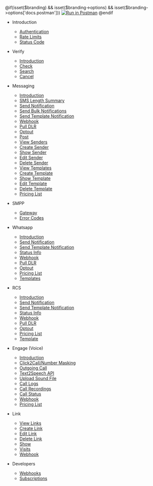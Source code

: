 @if(isset($branding) && isset($branding->options) && isset($branding->options['docs.postman']))
[![Run in Postman](https://run.pstmn.io/button.svg)](https://app.getpostman.com/run-collection/{collection})
@endif

- Introduction

  - [Authentication](/docs/{version})
  - [Rate Limits](/docs/{version}#content-rate-limits)
  - [Status Code](/docs/{version}#content-http-status-codes)

<!--
- Account

  - [Check Account Balance](/docs/{version}/account/balance)
  - [Adding Credits](/docs/{version}/account/add-credits)
-->

- Verify

  - [Introduction](/docs/{version}/verify)
  - [Check](/docs/{version}/verify/check)
  - [Search](/docs/{version}/verify/search)
  - [Cancel](/docs/{version}/verify/cancel)

- Messaging

  - [Introduction](/docs/{version}/sms)
  - [SMS Length Summary](/docs/{version}/sms/length-summary)
  - [Send Notification](/docs/{version}/sms/send)
  - [Send Bulk Notifications](/docs/{version}/sms/json)
  - [Send Template Notification](/docs/{version}/sms/template)
  - [Webhook](/docs/{version}/sms/webhook)
  - [Pull DLR](/docs/{version}/sms/pull-dlr)
  - [Optout](/docs/{version}/sms/optout)
  - [Post](/docs/{version}/sms/post)
  - [View Senders](/docs/{version}/sms/senders)
  - [Create Sender](/docs/{version}/sms/senders/create)
  - [Show Sender](/docs/{version}/sms/senders/show)
  - [Edit Sender](/docs/{version}/sms/senders/edit)
  - [Delete Sender](/docs/{version}/sms/senders/delete)
  - [View Templates](/docs/{version}/sms/templates)
  - [Create Template](/docs/{version}/sms/templates/create)
  - [Show Template](/docs/{version}/sms/templates/show)
  - [Edit Template](/docs/{version}/sms/templates/edit)
  - [Delete Template](/docs/{version}/sms/templates/delete)
  - [Pricing List](/docs/{version}/sms/pricing)
  <!-- [Service Usage](/docs/{version}/sms/usage) -->

- SMPP

  - [Gateway](/docs/{version}/sms/smpp)
  - [Error Codes](/docs/{version}/sms/smpp#content-delivery-reports)

- Whatsapp

  - [Introduction](/docs/{version}/whatsapp)
  - [Send Notification](/docs/{version}/whatsapp/send-message)
  - [Send Template Notification](/docs/{version}/whatsapp/template)
  - [Status Info](/docs/{version}/whatsapp/status)
  - [Webhook](/docs/{version}/whatsapp/webhooks)
  - [Pull DLR](/docs/{version}/whatsapp/pull-status)
  - [Optout](/docs/{version}/whatsapp/optout)
  - [Pricing List](/docs/{version}/whatsapp/pricing)
  - [Templates](/docs/{version}/whatsapp/templates)

<!--
- MIP

  - [Introduction](/docs/{version}/mip)
  - [Send Notification](/docs/{version}/mip/send-message)
  - [Status Info](/docs/{version}/mip/status)
  - [Webhook](/docs/{version}/mip/webhooks)
  - [Pull DLR](/docs/{version}/mip/pull-status)
-->

- RCS

  - [Introduction](/docs/{version}/rcs)
  - [Send Notification](/docs/{version}/rcs/send-message)
  - [Send Template Notification](/docs/{version}/rcs/send-template)
  - [Status Info](/docs/{version}/rcs/status)
  - [Webhook](/docs/{version}/rcs/webhooks)
  - [Pull DLR](/docs/{version}/rcs/pull-status)
  - [Optout](/docs/{version}/rcs/optout)
  - [Pricing List](/docs/{version}/rcs/pricing)
  - [Template](/docs/{version}/rcs/template)

- Engage (Voice)

  - [Introduction](/docs/{version}/voice)
  - [Click2Call/Number Masking](/docs/{version}/voice/c2c)
  - [Outgoing Call](/docs/{version}/reach/call)
  - [Text2Speech API](/docs/{version}/reach/tts)
  - [Upload Sound File](/docs/{version}/reach)
  - [Call Logs](/docs/{version}/voice/logs)
  - [Call Recordings](/docs/{version}/voice/logs#content-recordings-report)
  - [Call Status](/docs/{version}/reach/status)
  - [Webhook](/docs/{version}/reach/webhook)
  - [Pricing List](/docs/{version}/voice/pricing)

- Link

  - [View Links](/docs/{version}/link)
  - [Create Link](/docs/{version}/link/create)
  - [Edit Link](/docs/{version}/link/edit)
  - [Delete Link](/docs/{version}/link/delete)
  - [Show](/docs/{version}/link/show)
  - [Visits](/docs/{version}/link/visits)
  - [Webhook](/docs/{version}/link/webhook)

<!--
- Number Lookup

  - [Verify](/docs/{version}/lookup/verify)
    -->

- Developers

  - [Webhooks](/docs/{version}/webhook)
  - [Subscriptions](/docs/{version}/subscriptions)
